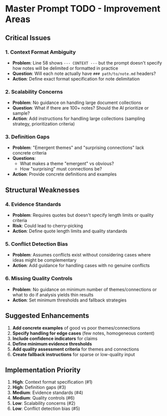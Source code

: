 # Master Prompt TODO - Improvement Areas

## Critical Issues

### 1. Context Format Ambiguity
- **Problem**: Line 58 shows `--- CONTEXT ---` but the prompt doesn't specify how notes will be delimited or formatted in practice
- **Question**: Will each note actually have `### path/to/note.md` headers?
- **Action**: Define exact format specification for note delimitation

### 2. Scalability Concerns
- **Problem**: No guidance on handling large document collections
- **Question**: What if there are 100+ notes? Should the AI prioritize or sample?
- **Action**: Add instructions for handling large collections (sampling strategy, prioritization criteria)

### 3. Definition Gaps
- **Problem**: "Emergent themes" and "surprising connections" lack concrete criteria
- **Questions**:
  - What makes a theme "emergent" vs obvious?
  - How "surprising" must connections be?
- **Action**: Provide concrete definitions and examples

## Structural Weaknesses

### 4. Evidence Standards
- **Problem**: Requires quotes but doesn't specify length limits or quality criteria
- **Risk**: Could lead to cherry-picking
- **Action**: Define quote length limits and quality standards

### 5. Conflict Detection Bias
- **Problem**: Assumes conflicts exist without considering cases where ideas might be complementary
- **Action**: Add guidance for handling cases with no genuine conflicts

### 6. Missing Quality Controls
- **Problem**: No guidance on minimum number of themes/connections or what to do if analysis yields thin results
- **Action**: Set minimum thresholds and fallback strategies

## Suggested Enhancements

1. **Add concrete examples** of good vs poor themes/connections
2. **Specify handling for edge cases** (few notes, homogeneous content)
3. **Include confidence indicators** for claims
4. **Define minimum evidence thresholds**
5. **Add quality assessment criteria** for themes and connections
6. **Create fallback instructions** for sparse or low-quality input

## Implementation Priority

1. **High**: Context format specification (#1)
2. **High**: Definition gaps (#3)
3. **Medium**: Evidence standards (#4)
4. **Medium**: Quality controls (#6)
5. **Low**: Scalability concerns (#2)
6. **Low**: Conflict detection bias (#5)